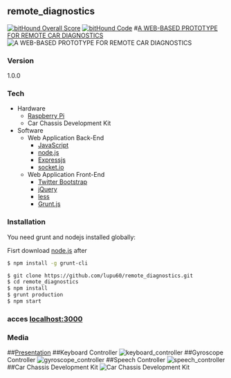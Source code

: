 ## remote_diagnostics
[![bitHound Overall Score](https://www.bithound.io/github/lupu60/remote_diagnostics/badges/score.svg)](https://www.bithound.io/github/lupu60/remote_diagnostics)
[![bitHound Code](https://www.bithound.io/github/lupu60/remote_diagnostics/badges/code.svg)](https://www.bithound.io/github/lupu60/remote_diagnostics)
#[A WEB-BASED PROTOTYPE FOR REMOTE CAR DIAGNOSTICS]
![A WEB-BASED PROTOTYPE FOR REMOTE CAR DIAGNOSTICS](http://i.imgur.com/N42rxH4.jpg)



### Version
1.0.0

### Tech

* Hardware
    * [Raspberry Pi]
    * Car Chassis Development Kit
* Software
    * Web Application Back-End
        * [JavaScript]
        * [node.js]
        * [Expressjs]
        * [socket.io]
    * Web Application Front-End
        * [Twitter Bootstrap]
        * [jQuery]
        * [less]
        * [Grunt.js]



### Installation

You need grunt and nodejs installed globally:

Fisrt download [node.js] after
```sh
$ npm install -g grunt-cli
```

```sh
$ git clone https://github.com/lupu60/remote_diagnostics.git
$ cd remote_diagnostics
$ npm install
$ grunt production
$ npm start
```
### acces [localhost:3000]

### Media
##[Presentation]
##Keyboard Controller
![keyboard_controller](http://i.imgur.com/CqawzLL.jpg)
##Gyroscope Controller
![gyroscope_controller](http://i.imgur.com/0iHm1tT.jpg)
##Speech Controller
![speech_controller](http://i.imgur.com/kVoMKjd.jpg)
##Car Chassis Development Kit
![Car Chassis Development Kit](http://i.imgur.com/huWFeCx.jpg)

[A WEB-BASED PROTOTYPE FOR REMOTE CAR DIAGNOSTICS]:http://lupu60.github.io/remote_diagnostics/slides.html#/
[Presentation]:http://lupu60.github.io/remote_diagnostics/slides.html#/
[localhost:3000]:https://localhost:3000
[Raspberry Pi]:https://www.raspberrypi.org/
[JavaScript]:http://ro.wikipedia.org/wiki/JavaScript
[node.js]:https://nodejs.org/
[Expressjs]:http://expressjs.com/
[socket.io]:http://socket.io/
[Twitter Bootstrap]:http://twitter.github.com/bootstrap/
[jQuery]:http://jquery.com
[less]:http://lesscss.org/
[Grunt.js]:http://gruntjs.com/
